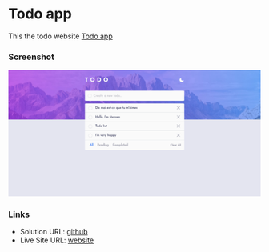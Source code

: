 # Todo app

This the todo website [Todo app](https://todo-app-steeve.netlify.app/)

### Screenshot

![Todo app screen shot](./images/screen-shot-todo.png)

### Links

-   Solution URL: [github](https://github.com/steeven509/todo-list-v1)
-   Live Site URL: [website](https://todo-app-steeve.netlify.app/)
